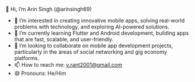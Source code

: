 👋 Hi, I’m Arin Singh (@arinsingh69)
- 👀 I’m interested in creating innovative mobile apps, solving real-world problems with technology, and exploring AI-powered solutions.
- 🌱 I’m currently learning Flutter and Android development, building apps that are fast, scalable, and user-friendly.
- 💞️ I’m looking to collaborate on mobile app development projects, particularly in the areas of social networking and gig economy platforms.
- 📫 How to reach me: v.rant2001@gmail.com
- 😄 Pronouns: He/Him
  
